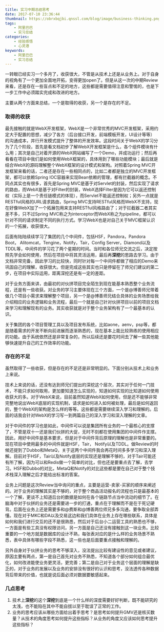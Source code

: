 ```yaml
---
title: 实习中期总结思考
date: 2017-07-10 23:36:44
thumbnail: https://obrxbqjbi.qnssl.com/blog/image/business-thinking.png
tags:
	- 阿里巴巴
	- 实习总结
categories:
	- 经验感悟
	- 心灵港
keywords:
	- 阿里巴巴
	- 实习总结
---
```

一转眼已经实习一个多月了，收获很大，不管是从技术上还是从业务上。对于自身的视角有了一个更加全面地开拓，变得更加open了。但是从这一次的中期Review来看，还是存在一些盲点和不足的地方，这些都是需要值得注意和警惕的，也是下一步工作中必须踏实完成和改进的地方。

主要从两个方面来总结，一个是取得的收获，另一个是存在的不足。

### 取得的收获

最先接触的就是WebX开发框架，WebX是一个非常优秀的MVC开发框架，采用约定大于配置的思想，减少了各方（后台接口开发，前端模板开发，UI设计等等）的沟通成本，并行开发模式提升了整体的开发效率。这段时间关于WebX的学习分为了几个阶段，首先是看文档初步了解WebX开发框架是什么，各个组件模块有什么用；其次是自己对着开源的WebX网站编写了一个Demo，并成功运行；然后再看看在项目中我们是如何使用WebX框架的，具体用到了哪些功能模块；最后就是结合WebX的源码理解整个WebX框架的设计模式和架构。对照着Spring MVC开发框架来看的话，二者还是存在一些相同点的，比如二者都是独立的MVC开发框架，都可以依赖Spring IOC容器来实现Bean依赖的管理，都有拦截器的概念。不同点其实也有很多，首先是Spring MVC是基于对Servlet的封装，然后实现了请求的路由，而WebX是基于对Filter的封装，WebX选择Filter是因为它可以返还控制权（实际上是一个责任链模式的体现），而Servlet不能返还控制权；另外一点就是RESTful风格的URL请求路由，Spring MVC支持RESTful风格而WebX不支持，现在好像WebX加了一个拓展包用来支持RESTful风格路由了；对于拦截器二者其实差不多，只不过Spring MVC称之为interceptor而WebX称之为pipeline，都可以针对不同的请求制定不同的执行方式。学习WebX也是对自己关于MVC框架认识的一个拓展，收获很大。

后面有陆陆续续学习了集团的几个中间件，包括HSF，Pandora，Pandora Boot， Alitomcat，Tengine，Notify，Tair，Config Server，Diamond以及TDDL等，中间件的学习花了两个星期的时间。当时和各位师兄交流之后，决定按照先学会如何使用，然后在项目中将其灵活运用，最后再**深挖**的思路去学习。由于文档非常完备，因此学习的比较快，同时针对每一个中间件都做了相应的Demo来巩固自己的理解，收获很大。但是完成这些其实也只是停留在了师兄们建议的第二步，在项目中实际运用，距离深挖还是有一定的差距。

对于业务方面来讲，由最初的对伙拼项目完全陌生到现在能基本熟悉整个业务流程，还是有一些收获。对业务的学习主要体现在三个方面，一个是@博善师兄带着做几个项目小需求来理解整个项目，另一个是@博善师兄结合具体的业务场景给我介绍相应的业务逻辑和业务流程，最后一个就是自己针对伙拼项目以前的项目文档来学习和理解现有的业务。其实收获就是对于整个业务架构有了一个最基本的认识。

关于集团的各个项目管理工具以及项目发布系统，比如aone，aenv，psp等，都是随着需求的开发不断向前进展而逐渐熟悉的，现在基本上能比较熟练的使用相应的功能。由于系统依然还是非常复杂的，所以后续还是要花时间去了解一些其他能够快速提升自己的工作效率的功能。

### 存在的不足

虽然取得了一些收获，但是存在的不足还是非常明显的。下面分别从技术上和业务上来说。

技术上来说的话，还没有达到师兄们提出的深挖这个层次，其实对于任何一门技术，不能只求如何取用，更加要知道怎么实现的，知道如何实现的比知道如何使用收获大的多。对于WebX来说，目前虽然知道WebX如何使用，但是还不能够非常完整地说出WebX底层的实现机制，请求是如何进入如何被处理，最后是如何返回的，整个WebX的架构是怎么样的等等。这些都是需要继续深入学习和理解的。后面的话我会针对WebX的学习写一到两篇自己的深入学习和深入理解的文章。

对于中间件的学习也是如此，中间件可以说是集团所有业务的一个最核心的支撑了，不管是双十一还是我们伙拼的大促，无时不刻都在使用集团的中间件作支撑。因此，用好中间件是基本要求，但是对于中间件背后原理的理解也是非常重要的。现在项目中使用最多的中间件就是HSF，Tair， Notify以及TDDL。做Review的时候还提到了Dubbo和MetaQ，关于这两个中间件我会再花时间多多学习和深入理解。目前对于HSF，Tair以及Notify底层的实现还是理解不够的，对于Tair可能还有所了解，因为可以和Redis做一个简单的对比，但也还是要重点去了解，去学习。HSF和Dubbo的对比，MetaQ和Notify的对比这些都是要在自己对于整个技术栈深入理解之后才能给出标准的答案。

业务上问题是这次Review当中询问的重点，主要是运营-卖家-买家的顺序来阐述的。对于业务的理解其实是不够的，对于整个商品活动报名的流程也只是最基本的一个了解，更谈不上知道后台的数据是如何在各个链路节点当中流动的细节了。在脑海中对于伙拼的业务还是需要进一步的打通，重点在于理解而不是在于死记硬背。后面在业务上还是需要多和@费斯和@博善两位师兄多多沟通，要争取全部弄懂。现在对于MKC和DA以及交易这边和我们具体在业务上存在哪些联系，具体是如何和我们进行交互的还不是很熟悉，然后对于后台小二运营工具的熟悉也不够，一方面是有些工具没有权限访问，另一方面是自己还没有接触到这一块业务。比较重要的一个地方就是数据库的设计不熟，每张表对应的是什么样的业务场景不熟悉，表中具体有哪些字段不熟悉，这一些也是后面要重点接触和理解的。

另外自身对于伙拼业务的思考不够深入，没法提出比较有建设性的意见或者建议，原因主要有两点，第一是自己首先对业务不熟悉，不知道各个部分如何组合最优化，如何改进能使业务更灵活，更完善；第二是自己对于业务这个层面的理解是缺乏的，对于业务的发展以及业务的安排没有很好的认识和思考，没法透传各种数据背后带来的价值，也就是说后面必须对数据要敏感起来。

### 几点思考

1. 技术上**深挖**的这个**深挖**到底是一个什么样的深度需要好好判断，既不能研究的太浅，也不能陷在其中不能自拔以至于耽误了正常的工作。
2. 业务的思考应该从哪些方面给出着手思考？是思考如何提升GMV还是核买数量？从技术的角度思考如何提升这些指标？从业务的角度又应该如何思考提升这些指标？